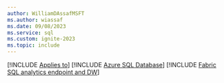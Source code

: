 ```yaml
---
author: WilliamDAssafMSFT
ms.author: wiassaf
ms.date: 09/08/2023
ms.service: sql
ms.custom: ignite-2023
ms.topic: include
---
```

[!INCLUDE [Applies to](../../includes/applies-md.md)] [!INCLUDE [Azure SQL Database](../../includes/applies-to-version/_asdb.md)] [!INCLUDE [Fabric SQL analytics endpoint and DW](_fabric-se-and-dw.md)]
